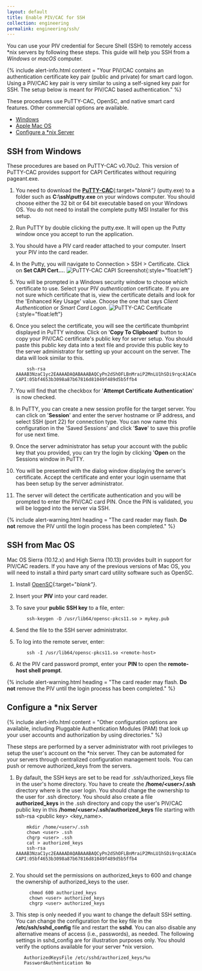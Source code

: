 ```yaml
---
layout: default
title: Enable PIV/CAC for SSH
collection: engineering
permalink: engineering/ssh/
---
```


You can use your PIV credential for Secure Shell (SSH) to remotely access *nix servers by following these steps. This guide will help you SSH from a _Windows_ or _macOS_ computer.   

{% include alert-info.html content = "Your PIV/CAC contains an authentication certificate key pair (public and private) for smart card logon. Using a PIV/CAC key pair is very similar to using a self-signed key pair for SSH. The setup below is meant for PIV/CAC based authentication." %}

These procedures use PuTTY-CAC, OpenSC, and native smart card features. Other commercial options are available.    

- [Windows](#ssh-from-windows) 
- [Apple Mac OS](#ssh-from-macos)
- [Configure a *nix Server](#configure-a-*nix-server)

## SSH from Windows

These procedures are based on PuTTY-CAC v0.70u2. This version of PuTTY-CAC provides support for CAPI Certificates without requiring pageant.exe.

1. You need to download the [**PuTTY-CAC**](https://www.github.com/NoMoreFood/putty-cac/releases){:target="_blank"}_ (putty.exe) to a folder such as **C:\ssh\putty.exe** on your windows computer. You should choose either the 32 bit or 64 bit executable based on your Windows OS. You do not need to install the complete putty MSI Installer for this setup.
1. Run PuTTY by double clicking the putty.exe. It will open up the Putty window once you accept to run the application.
1. You should have a PIV card reader attached to your computer. Insert your PIV into the card reader.
1. In the Putty, you will navigate to Connection > SSH > Certificate. Click on **Set CAPI Cert...**. 
![PuTTY-CAC CAPI Screenshot]({{site.baseurl}}/img/ssh-putty-cac-1.png){:style="float:left"}
1. You will be prompted in a Windows security window to choose which certificate to use. Select your PIV _authentication_ certificate.  If you are not sure which certificate that is, view the certificate details and look for the 'Enhanced Key Usage' value. Choose the one that says _Client Authentication_ or _Smart Card Logon_. 
![PuTTY-CAC Certificate]({{site.baseurl}}/img/ssh-putty-cac-2.png){:style="float:left"} 
1. Once you select the certificate, you will see the certificate thumbprint displayed in PuTTY window. Click on '**Copy To Clipboard**' button to copy your PIV/CAC certificate's public key for server setup. You should paste this public key data into a text file and provide this public key to the server administrator for setting up your account on the server. The data will look similar to this.

    ```
        ssh-rsa AAAAB3NzaC1yc2EAAAADAQABAAABAQCyPn2dShOFLBnMraiP2MnLU1hSDi9rqcA1ACmU8nvg/mgPW1lIsj0zELzn8CiioQ+Mx7LGM2yCIK+fpVPYJnFKj5jTxe5Gzz7q5u946w/8Ge+J8hghzxooB5WsUF2vF92iyvy16XmNVYFSEKTOrkIM4PAvhIKcNUcogBB+M+W1rFpsGXZYGrA1xAU3kbw0mbVSdAYq4cZlX0JobQpxypELH5WojKTJaK7EyAY2hOHCAMuJIlvhIXtAY1eG/NabyPiAcv+yxsBWq2xwA96a1iivsBxO8VWEb8YBzwt6NIDALyCF+Fg546BzOLnDgPW7jHEdOttUfEjLwa17nAteQk9t CAPI:05bf4653b3098a87b67816d81049f489d5b5ffb4
    ```    

1. You will find that the checkbox for '**Attempt Certificate Authentication**' is now checked.
1. In PuTTY, you can create a new session profile for the target server. You can click on '**Session**' and enter the server hostname or IP address, and select SSH (port 22) for connection type. You can now name this configuration in the 'Saved Sessions' and click '**Save**' to save this profile for use next time.
1. Once the server administrator has setup your account with the public key that you provided, you can try the login by clicking '**Open** on the Sessions window in PuTTY.
1. You will be presented with the dialog window displaying the server's certificate. Accept the certificate and enter your login username that has been setup by the server administrator.
1. The server will detect the certificate authentication and you will be prompted to enter the PIV/CAC card PIN. Once the PIN is validated, you will be logged into the server via SSH.

{% include alert-warning.html heading = "The card reader may flash. **Do not** remove the PIV until the login process has been completed." %}

## SSH from Mac OS

Mac OS Sierra (10.12.x) and High Sierra (10.13) provides built in support for PIV/CAC readers. If you have any of the previous versions of Mac OS, you will need to install a third party smart card utility software such as OpenSC. 

1. Install [OpenSC](https://www.github.com/OpenSC/OpenSC/wiki/Download-latest-OpenSC-stable-release){:target="_blank"}_.
1. Insert your **PIV** into your card reader.
1. To save your **public SSH key** to a file, enter:

    ```
	    ssh-keygen -D /usr/lib64/opensc-pkcs11.so > mykey.pub
    ```  

1. Send the file to the SSH server administrator.
1. To log into the remote server, enter:

    ```
	    ssh -I /usr/lib64/opensc-pkcs11.so <remote-host>
    ```    

1. At the PIV card password prompt, enter your **PIN** to open the **remote-host shell prompt**.

{% include alert-warning.html heading = "The card reader may flash. **Do not** remove the PIV until the login process has been completed." %} 

## Configure a *nix Server

{% include alert-info.html content = "Other configuration options are available, including Pluggable Authentication Modules (PAM) that look up your user accounts and authorization by using directories." %}

These steps are performed by a server administrator with root privileges to setup the user's account on the *nix server. They can be automated for your servers through centralized configuration management tools. You can push or remove authorized_keys from the servers. 

1. By dafault, the SSH keys are set to be read for .ssh/authorized_keys file in the user's home directory. You have to create the **/home/&lt;user&gt;/.ssh** directory where <user> is the user login. You should change the ownership to the user for .ssh directory. You should also create a file **authorized_keys** in the .ssh directory and copy the user's PIV/CAC public key in this **/home/&lt;user&gt;/.ssh/authorized_keys** file starting with ssh-rsa &lt;public key&gt; &lt;key_name&gt;.

    ```
	    mkdir /home/<user>/.ssh
	    chown <user> .ssh
	    chgrp <user> .ssh
	    cat > authorized_keys 
	    ssh-rsa AAAAB3NzaC1yc2EAAAADAQABAAABAQCyPn2dShOFLBnMraiP2MnLU1hSDi9rqcA1ACmU8nvg/mgPW1lIsj0zELzn8CiioQ+Mx7LGM2yCIK+fpVPYJnFKj5jTxe5Gzz7q5u946w/8Ge+J8hghzxooB5WsUF2vF92iyvy16XmNVYFSEKTOrkIM4PAvhIKcNUcogBB+M+W1rFpsGXZYGrA1xAU3kbw0mbVSdAYq4cZlX0JobQpxypELH5WojKTJaK7EyAY2hOHCAMuJIlvhIXtAY1eG/NabyPiAcv+yxsBWq2xwA96a1iivsBxO8VWEb8YBzwt6NIDALyCF+Fg546BzOLnDgPW7jHEdOttUfEjLwa17nAteQk9t CAPI:05bf4653b3098a87b67816d81049f489d5b5ffb4
			
    ```

1. You should set the permissions on authorized_keys to 600 and change the ownership of authorized_keys to the user.

    ```
	     chmod 600 authorized_keys
	     chown <user> authorized_keys
	     chgrp <user> authorized_keys
    ```
   
1. This step is only needed if you want to change the default SSH setting. You can change the configuration for the key file in the **/etc/ssh/sshd_config** file and restart the **sshd**. You can also disable any alternative means of access (i.e., passwords), as needed. The following settings in sshd_config are for illustration purposes only. You should verify the options available for your server *nix version.

    ```
	   AuthorizedKeysFile /etc/sshd/authorized_keys/%u  
	   PasswordAuthentication No
    ```

